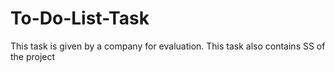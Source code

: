 # To-Do-List-Task
This task is given by a company for evaluation. This task also contains SS of the project
